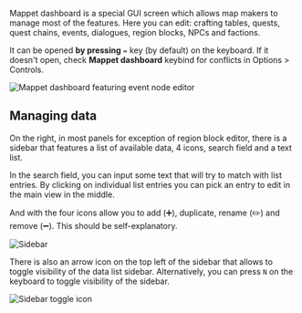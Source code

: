 Mappet dashboard is a special GUI screen which allows map makers to manage most of the features. Here you can edit: crafting tables, quests, quest chains, events, dialogues, region blocks, NPCs and factions.

It can be opened **by pressing** `=` key (by default) on the keyboard. If it doesn't open, check **Mappet dashboard** keybind for conflicts in Options > Controls.

![Mappet dashboard featuring event node editor](https://i.imgur.com/jY4nAFM.png)

## Managing data

On the right, in most panels for exception of region block editor, there is a sidebar that features a list of available data, 4 icons, search field and a text list.

In the search field, you can input some text that will try to match with list entries. By clicking on individual list entries you can pick an entry to edit in the main view in the middle. 

And with the four icons allow you to add (➕), duplicate, rename (✏️) and remove (➖). This should be self-explanatory.

![Sidebar](https://i.imgur.com/pL6zxOy.png)

There is also an arrow icon on the top left of the sidebar that allows to toggle visibility of the data list sidebar. Alternatively, you can press `N` on the keyboard to toggle visibility of the sidebar.

![Sidebar toggle icon](https://i.imgur.com/tkXOr0p.png)